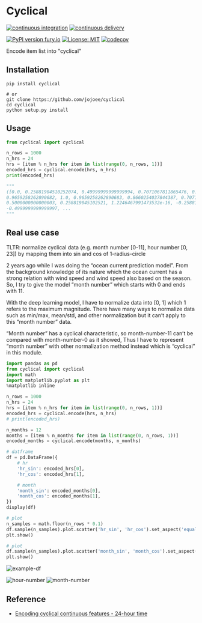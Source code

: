 # Cyclical

[![continuous integration](https://github.com/jojoee/cyclical/workflows/continuous%20integration/badge.svg?branch=master)](https://github.com/jojoee/cyclical/actions/workflows/continuous-integration.yml)
[![continuous delivery](https://github.com/jojoee/cyclical/workflows/continuous%20delivery/badge.svg?branch=master)](https://github.com/jojoee/cyclical/actions/workflows/continuous-delivery.yml)

[![PyPI version fury.io](https://badge.fury.io/py/cyclical.svg)](https://pypi.python.org/pypi/cyclical/)
[![License: MIT](https://img.shields.io/badge/License-MIT-yellow.svg)](https://opensource.org/licenses/MIT)
[![codecov](https://codecov.io/gh/jojoee/cyclical/branch/master/graph/badge.svg)](https://codecov.io/gh/jojoee/cyclical)

Encode item list into "cyclical"

## Installation

```
pip install cyclical

# or
git clone https://github.com/jojoee/cyclical
cd cyclical
python setup.py install
```

## Usage

```python
from cyclical import cyclical

n_rows = 1000
n_hrs = 24
hrs = [item % n_hrs for item in list(range(0, n_rows, 1))]
encoded_hrs = cyclical.encode(hrs, n_hrs)
print(encoded_hrs)

"""
([0.0, 0.25881904510252074, 0.49999999999999994, 0.7071067811865476, 0.8660254037844386,
0.9659258262890682, 1.0, 0.9659258262890683, 0.8660254037844387, 0.7071067811865476,
0.5000000000000003, 0.258819045102521, 1.2246467991473532e-16, -0.25881904510252035,
-0.4999999999999997, ...
"""
```

## Real use case

TLTR: normalize cyclical data (e.g. month number [0-11], hour number [0, 23]) by mapping them into sin and cos of 1-radius-circle

2 years ago while I was doing the “ocean current prediction model”. From the background knowledge of its nature which the ocean current has a strong relation with wind speed and wind speed also based on the season. So, I try to give the model “month number” which starts with 0 and ends with 11.

With the deep learning model, I have to normalize data into [0, 1] which 1 refers to the maximum magnitude. There have many ways to normalize data such as min/max, mean/std, and other normalization but it can’t apply to this “month number” data.

“Month number” has a cyclical characteristic, so month-number-11 can’t be compared with month-number-0 as it showed, Thus I have to represent “month number” with other normalization method instead which is “cyclical” in this module.

```python
import pandas as pd
from cyclical import cyclical
import math
import matplotlib.pyplot as plt
%matplotlib inline

n_rows = 1000
n_hrs = 24
hrs = [item % n_hrs for item in list(range(0, n_rows, 1))]
encoded_hrs = cyclical.encode(hrs, n_hrs)
# print(encoded_hrs)

n_months = 12
months = [item % n_months for item in list(range(0, n_rows, 1))]
encoded_months = cyclical.encode(months, n_months)

# datframe
df = pd.DataFrame({
    # hr
    'hr_sin': encoded_hrs[0],
    'hr_cos': encoded_hrs[1],

    # month
    'month_sin': encoded_months[0],
    'month_cos': encoded_months[1],
})
display(df)

# plot
n_samples = math.floor(n_rows * 0.1)
df.sample(n_samples).plot.scatter('hr_sin', 'hr_cos').set_aspect('equal')
plt.show()

# plot
df.sample(n_samples).plot.scatter('month_sin', 'month_cos').set_aspect('equal')
plt.show()
```

![example-df](https://raw.githack.com/jojoee/cyclical/master/example/example-df.png)

![hour-number](https://raw.githack.com/jojoee/cyclical/master/example/hour-number.png)
![month-number](https://raw.githack.com/jojoee/cyclical/master/example/month-number.png)

## Reference
- [Encoding cyclical continuous features - 24-hour time](https://ianlondon.github.io/blog/encoding-cyclical-features-24hour-time/)
